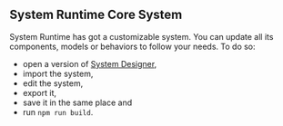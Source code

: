 ## System Runtime Core System

System Runtime has got a customizable system. You can update all its components, models or behaviors to follow your needs. To do so:

* open a version of [System Designer](https://designfirst.io/systemdesigner/),
* import the system,
* edit the system,
* export it,
* save it in the same place and
* run `npm run build`.